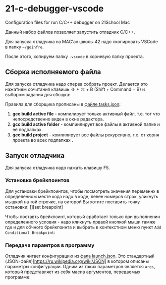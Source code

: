 # 21-c-debugger-vscode
Configuration files for run C/C++ debugger on 21School Mac

Данный набор файлов позволяет запустить отладчик C/C++.

Для запуска отладчика на MAC'ах школы 42 надо скопировать VSCode в папку `~/goinfre`.

После этого, копируем папку `.vscode` в корневую папку проекта.

## Сборка исполняемого файла
Для запуска отладчика надо сперва собрать проект. Делается это нажатием сочитания клавишь ⇧ + ⌘ + B (Shift + Command + B) и выбором задания для сбощка:
[][select task]

Правила для сборщика прописаны в [файле tasks.json](./.vscode/tasks.json):
1. **gcc build active file** - компилирует только активный файл, т.е. тот что непосредственно виден в окне радактора.
2. **gcc build active folder** - компиилирует все файлы в активной папке и её подпапках.
3. **gcc build project** - компилирует все файлы рекурсивно, т.е. от корня проекта во всех подпапках .

## Запуск отладчика
Для запуска отладчика надо нажать клавишу F5.
[][start debugging]

### Установка брейкпоинтов
Для установки брейкпоинтов, чтобы посмотреть значения переменнх в определенном месте кода надо в коде, левее номеров строк, уликнуть мышкой на той строчке, на окторой Вы хотите поставить точку остановки:
[][set breapoint]

Чтобы поставть брейкпоинт, который сработает только при выполнении определенного условия - надо кликнуть прваой кнопкой мыши тамже где и для обчного брейкпоинта и выбрать в контекстном меню пункт `Add Conditional Breakpoint`:
[][set cond breakpoint]

### Передача парамтров в программу
Отладчик читает конфигурацию из [фала launch.json](./vscode/launch.json). Это стандартный (JSON-файл)[https://ru.wikipedia.org/wiki/JSON] в котором описаны параметры конфигурации. Одним из таких параметров является `args`, который представляет из себя масив аргументов, передаемых программе:
[][set params]

[select task]: https://github.com/Mozzart88/readme_srcs/blob/master/21-c-debugger-vscode/src/vscode_debugger_select_task.gif
[set breakpoint]: https://github.com/Mozzart88/readme_srcs/blob/master/21-c-debugger-vscode/src/vscode_debugger_set_breakpoint.gif
[set cond breakpoint]: https://github.com/Mozzart88/readme_srcs/blob/master/21-c-debugger-vscode/src/vscode_debugger_set_cond_breakpoint.gif
[set params]: https://github.com/Mozzart88/readme_srcs/blob/master/21-c-debugger-vscode/src/vscode_debugger_set_params.gif
[start debugging]: https://github.com/Mozzart88/readme_srcs/blob/master/21-c-debugger-vscode/src/vscode_debugger_start_debugging.gif
